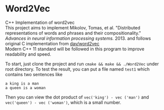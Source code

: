 # Word2Vec
C++ Implementation of word2vec  
This project aims to implement Mikolov, Tomas, et al. 
"Distributed representations of words and phrases and their compositionality." 
*Advances in neural information processing systems.* 2013. and follows original C implementation from [dav/word2vec](https://github.com/dav/word2vec)  
Modern C++ 11 standard will be followed in this program to improve readability and speed.

To start, just clone the project and run `cmake && make && ./Word2Vec` under root directory. To test the result, you can put a file named `test1` which contains two sentences like   
```
a king is a man
a queen is a woman
```  
Then you can view the dot product of `vec('king') - vec ('man')` and `vec('queen') - vec ('woman')`, which is a small number.
